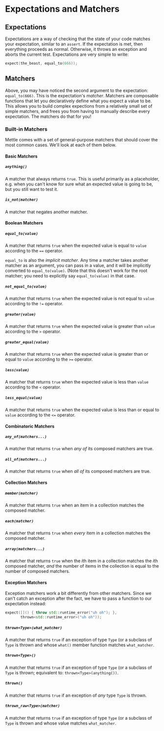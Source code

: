 # Expectations and Matchers

## Expectations

Expectations are a way of checking that the state of your code matches your
expectation, similar to an `assert`. If the expectation is met, then everything
proceeds as normal. Otherwise, it throws an exception and aborts the current
test. Expectations are very simple to write:

```c++
expect(the_beast, equal_to(666));
```

## Matchers

Above, you may have noticed the second argument to the expectation:
`equal_to(666)`. This is the expectation's *matcher*. Matchers are composable
functions that let you declaratively define what you expect a value to be. This
allows you to build complex expections from a relatively small set of simple
matchers, and frees you from having to manually describe every expectation. The
matchers do that for you!

### Built-in Matchers

Mettle comes with a set of general-purpose matchers that should cover the most
common cases. We'll look at each of them below.

#### Basic Matchers

##### `anything()`

A matcher that always returns `true`. This is useful primarily as a placeholder,
e.g. when you can't know for sure what an expected value is going to be, but you
still want to test it.

##### `is_not(matcher)`

A matcher that negates another matcher.

#### Boolean Matchers

##### `equal_to(value)`

A matcher that returns `true` when the expected value is equal to `value`
according to the `==` operator.

`equal_to` is also the *implicit matcher*. Any time a matcher takes another
matcher as an argument, you can pass in a value, and it will be implicitly
converted to `equal_to(value)`. (Note that this doesn't work for the root
matcher; you need to explicitly say `equal_to(value)` in that case.

##### `not_equal_to(value)`

A matcher that returns `true` when the expected value is not equal to `value`
according to the `!=` operator.

##### `greater(value)`

A matcher that returns `true` when the expected value is greater than `value`
according to the `>` operator.

##### `greater_equal(value)`

A matcher that returns `true` when the expected value is greater than or equal
to `value` according to the `>=` operator.

##### `less(value)`

A matcher that returns `true` when the expected value is less than `value`
according to the `<` operator.

##### `less_equal(value)`

A matcher that returns `true` when the expected value is less than or equal to
`value` according to the `<=` operator.

#### Combinatoric Matchers

##### `any_of(matchers...)`

A matcher that returns `true` when *any of* its composed matchers are true.

##### `all_of(matchers...)`

A matcher that returns `true` when *all of* its composed matchers are true.

#### Collection Matchers

##### `member(matcher)`

A matcher that returns `true` when an item in a collection matches the composed
matcher.

##### `each(matcher)`

A matcher that returns `true` when *every* item in a collection matches the
composed matcher.

##### `array(matchers...)`

A matcher that returns `true` when the *i*th item in a collection matches the
*i*th composed matcher, *and* the number of items in the collection is equal to
the number of composed matchers.

#### Exception Matchers

Exception matchers work a bit differently from other matchers. Since we can't
catch an exception after the fact, we have to pass a function to our
expectation instead:

```c++
expect([]() { throw std::runtime_error("uh oh"); },
       thrown<std::runtime_error>("uh oh"));
```

##### `thrown<Type>(what_matcher)`

A matcher that returns `true` if an exception of type `Type` (or a subclass of
`Type` is thrown and whose `what()` member function matches `what_matcher`.

##### `thrown<Type>()`

A matcher that returns `true` if an exception of type `Type` (or a subclass of
`Type` is thrown; equivalent to: `thrown<Type>(anything())`.

##### `thrown()`

A matcher that returns `true` if an exception of *any* type `Type` is thrown.

##### `thrown_raw<Type>(matcher)`

A matcher that returns `true` if an exception of type `Type` (or a subclass of
`Type` is thrown and whose value matches `what_matcher`.
